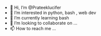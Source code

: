 - 👋 Hi, I’m @Prateeklucifer
- 👀 I’m interested in python, bash , web dev
- 🌱 I’m currently learning bash
- 💞️ I’m looking to collaborate on ...
- 📫 How to reach me ...

<!---
Prateeklucifer/Prateeklucifer is a ✨ special ✨ repository because its `README.md` (this file) appears on your GitHub profile.
You can click the Preview link to take a look at your changes.
--->
